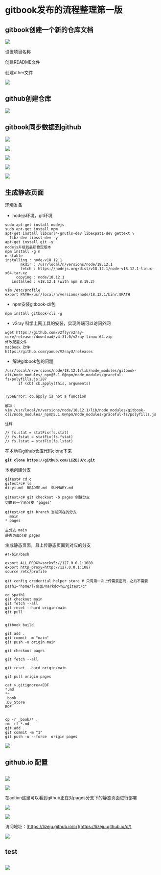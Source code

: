 # gitbook发布的流程整理第一版

## gitbook创建一个新的仓库文档

![](<.gitbook/assets/image (7).png>)

设置项目名称

创建README文件

创建other文件

![](<.gitbook/assets/image (10).png>)

## github创建仓库

![](<.gitbook/assets/image (6).png>)

## gitbook同步数据到github

![](<.gitbook/assets/image (14).png>)

![](<.gitbook/assets/image (12).png>)

![](<.gitbook/assets/image (16).png>)

![](<.gitbook/assets/image (5).png>)

![](<.gitbook/assets/image (2).png>)

## 生成静态页面

环境准备

* nodejs环境，git环境

```
sudo apt-get install nodejs
sudo apt-get install npm
apt-get install libcurl4-gnutls-dev libexpat1-dev gettext \
  libz-dev libssl-dev -y
apt-get install git -y
nodejs升级到最新稳定版本
npm install -g n
n stable
installing : node-v18.12.1
       mkdir : /usr/local/n/versions/node/18.12.1
       fetch : https://nodejs.org/dist/v18.12.1/node-v18.12.1-linux-x64.tar.xz
     copying : node/18.12.1
   installed : v18.12.1 (with npm 8.19.2)

vim /etc/profile
export PATH=/usr/local/n/versions/node/18.12.1/bin/:$PATH

```

* npm安装gitbook-cli包

```
npm install gitbook-cli -g
```

* v2ray 科学上网工具的安装，实现终端可以访问外网

```
wget https://github.com/v2fly/v2ray-core/releases/download/v4.31.0/v2ray-linux-64.zip
修改配置文件
macbook 软件
https://github.com/yanue/V2rayU/releases

```

* 解决gitbook包的问题

```
/usr/local/n/versions/node/18.12.1/lib/node_modules/gitbook-cli/node_modules/_npm@5.1.0@npm/node_modules/graceful-fs/polyfills.js:287
      if (cb) cb.apply(this, arguments)
                 ^

TypeError: cb.apply is not a function

解决：
vim /usr/local/n/versions/node/18.12.1/lib/node_modules/gitbook-cli/node_modules/_npm@5.1.0@npm/node_modules/graceful-fs/polyfills.js

注释

// fs.stat = statFix(fs.stat)
// fs.fstat = statFix(fs.fstat)
// fs.lstat = statFix(fs.lstat)

```

在本地将github仓库代码clone下来

<pre><code><strong>git clone https://github.com/LIZEJU/c.git
</strong></code></pre>

本地创建分支

```
gitest# cd c
gitest/c# ls
di-yi.md  README.md  SUMMARY.md

gitest/c# git checkout -b pages 创建分支
切换到一个新分支 'pages'

gitest/c# git branch 当前所在的分支
  main
* pages

主分支 main
静态页面分支 pages
```

生成静态页面，且上传静态页面到对应的分支

```
#!/bin/bash

export ALL_PROXY=socks5://127.0.0.1:1080
export http_proxy=http://127.0.0.1:1087
source /etc/profile

git config credential.helper store # 只有第一次上传需要密码，之后不需要
path1="home/l/桌面/markdown1/gitest/c"

cd $path1
git checkout main
git fetch --all
git reset --hard origin/main
git pull 


gitbook build

git add .
git commit -m "main"
git push -u origin main

git checkout pages

git fetch --all

git reset --hard origin/main

git pull origin pages

cat >.gitignore<<EOF
*.md
*~
_book
.DS_Store
EOF


cp -r _book/* .
rm -rf *.md
git add .
git commit -m "1"
git push -u --force  origin pages

```

![](<.gitbook/assets/image (11).png>)

## github.io 配置

<img src=".gitbook/assets/image (9).png" alt="" data-size="original">

![](<.gitbook/assets/image (4).png>)

![](.gitbook/assets/image.png)

在action这里可以看到github正在对pages分支下的静态页面进行部署

![](<.gitbook/assets/image (13).png>)

![](<.gitbook/assets/image (8).png>)

访问地址：[https://lizeju.github.io/c/](https://lizeju.github.io/c/)

![](<.gitbook/assets/image (1) (1).png>)

## test

<img src=".gitbook/assets/image (1).png" alt="" data-size="original">



![](<.gitbook/assets/image (3).png>)
